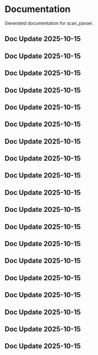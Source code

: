 # Documentation

Generated documentation for scan_parser.

## Doc Update 2025-10-15

## Doc Update 2025-10-15

## Doc Update 2025-10-15

## Doc Update 2025-10-15

## Doc Update 2025-10-15

## Doc Update 2025-10-15

## Doc Update 2025-10-15

## Doc Update 2025-10-15

## Doc Update 2025-10-15

## Doc Update 2025-10-15

## Doc Update 2025-10-15

## Doc Update 2025-10-15

## Doc Update 2025-10-15

## Doc Update 2025-10-15

## Doc Update 2025-10-15

## Doc Update 2025-10-15

## Doc Update 2025-10-15

## Doc Update 2025-10-15

## Doc Update 2025-10-15
